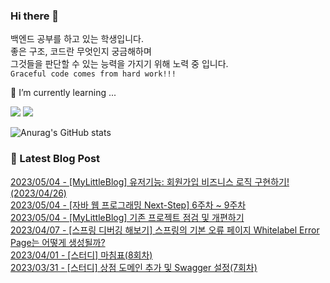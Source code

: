 
### Hi there 👋
백엔드 공부를 하고 있는 학생입니다.   
좋은 구조, 코드란 무엇인지 궁금해하며   
그것들을 판단할 수 있는 능력을 가지기 위해 노력 중 입니다.   
`Graceful code comes from hard work!!!`

🌱 I’m currently learning ...

<a href="https://www.java.com/ko/" target="_blank"><img src="https://img.shields.io/badge/Java-007396?style=flat-square&logo=Java&logoColor=white"/></a>
<a href="https://spring.io/" target="_blank"><img src="https://img.shields.io/badge/Spring-6DB33F?style=flat-square&logo=Spring&logoColor=white"/></a>


![Anurag's GitHub stats](https://github-readme-stats.vercel.app/api?username=HiiWee&&show_icons=true&theme=highcontrast)
<!--
**HiiWee/HiiWee** is a ✨ _special_ ✨ repository because its `README.md` (this file) appears on your GitHub profile.

Here are some ideas to get you started:

- 🔭 I’m currently working on ...

- 👯 I’m looking to collaborate on ...
- 🤔 I’m looking for help with ...
- 💬 Ask me about ...
- 📫 How to reach me: ...
- 😄 Pronouns: ...
- ⚡ Fun fact: ...
-->

### 📌 Latest Blog Post

[2023/05/04 - [MyLittleBlog] 유저기능: 회원가입 비즈니스 로직 구현하기! (2023/04/26)](https://hiiwee.tistory.com/34) <br/>
[2023/05/04 - [자바 웹 프로그래밍 Next-Step] 6주차 ~ 9주차](https://hiiwee.tistory.com/33) <br/>
[2023/05/04 - [MyLittleBlog] 기존 프로젝트 점검 및 개편하기](https://hiiwee.tistory.com/32) <br/>
[2023/04/07 - [스프링 디버깅 해보기] 스프링의 기본 오류 페이지 Whitelabel Error Page는 어떻게 생성될까?](https://hiiwee.tistory.com/31) <br/>
[2023/04/01 - [스터디] 마침표(8회차)](https://hiiwee.tistory.com/30) <br/>
[2023/03/31 - [스터디] 상점 도메인 추가 및 Swagger 설정(7회차)](https://hiiwee.tistory.com/29) <br/>
